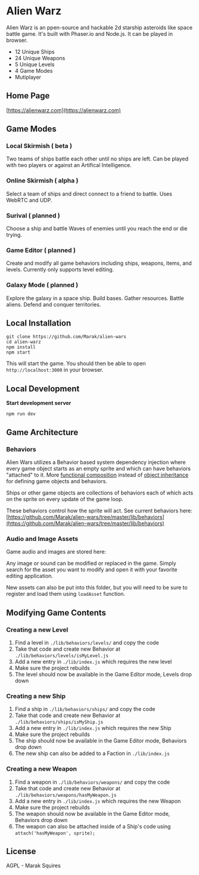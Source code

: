 # Alien Warz

Alien Warz is an ppen-source and hackable 2d starship asteroids like space battle game. It's built with Phaser.io and Node.js. It can be played in browser.


 - 12 Unique Ships
 - 24 Unique Weapons
 - 5 Unique Levels
 - 4 Game Modes
 - Mutiplayer

## Home Page

[https://alienwarz.com](https://alienwarz.com)

## Game Modes

### Local Skirmish ( beta )

Two teams of ships battle each other until no ships are left. Can be played with two players or against an Artifical Intelligence.

### Online Skirmish ( alpha )

Select a team of ships and direct connect to a friend to battle. Uses WebRTC and UDP.


### Surival ( planned )

Choose a ship and battle Waves of enemies until you reach the end or die trying.

### Game Editor ( planned )

Create and modify all game behaviors including ships, weapons, items, and levels. Currently only supports level editing.

### Galaxy Mode ( planned )

Explore the galaxy in a space ship. Build bases. Gather resources. Battle aliens. Defend and conquer territories.


## Local Installation

    git clone https://github.com/Marak/alien-wars
    cd alien-warz
    npm install
    npm start

This will start the game. You should then be able to open `http://localhost:3000` in your browser.

## Local Development

**Start development server**

    npm run dev
    
## Game Architecture

### Behaviors

Alien Wars utilizes a Behavior based system dependency injection where every game object starts as an empty sprite and which can have behaviors "attached" to it. More [functional composition](https://en.wikipedia.org/wiki/Function_composition_(computer_science)) instead of [object inheritance](https://en.wikipedia.org/wiki/Inheritance_(object-oriented_programming)) for defining game objects and behaviors.

Ships or other game objects are collections of behaviors each of which acts on the sprite on every update of the game loop.

These behaviors control how the sprite will act. See current behaviors here: [https://github.com/Marak/alien-wars/tree/master/lib/behaviors](https://github.com/Marak/alien-wars/tree/master/lib/behaviors)

### Audio and Image Assets

Game audio and images are stored here: 

Any image or sound can be modified or replaced in the game. Simply search for the asset you want to modify and open it with your favorite editing application.

New assets can also be put into this folder, but you will need to be sure to register and load them using `loadAsset`  function.

## Modifying Game Contents

### Creating a new Level

1. Find a level in `./lib/behaviors/levels/` and copy the code
2. Take that code and create new Behavior at `./lib/behaviors/levels/isMyLevel.js`
3. Add a new entry in `./lib/index.js` which requires the new level
4. Make sure the project rebuilds
5. The level should now be available in the Game Editor mode, Levels drop down


### Creating a new Ship

1. Find a ship in `./lib/behaviors/ships/` and copy the code
2. Take that code and create new Behavior at `./lib/behaviors/ships/isMyShip.js`
3. Add a new entry in `./lib/index.js` which requires the new Ship
4. Make sure the project rebuilds
5. The ship should now be available in the Game Editor mode, Behaviors drop down
6. The new ship can also be added to a Faction in `./lib/index.js`

### Creating a new Weapon

1. Find a weapon in `./lib/behaviors/weapons/` and copy the code
2. Take that code and create new Behavior at `./lib/behaviors/weapons/hasMyWeapon.js`
3. Add a new entry in `./lib/index.js` which requires the new Weapon
4. Make sure the project rebuilds
5. The weapon should now be available in the Game Editor mode, Behaviors drop down
6. The weapon can also be attached inside of a Ship's code using `attach('hasMyWeapon', sprite);`

## License

AGPL - Marak Squires
